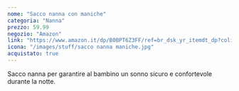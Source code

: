 ```yaml
---
nome: "Sacco nanna con maniche"
categoria: "Nanna"
prezzo: 59.99
negozio: "Amazon"
link: "https://www.amazon.it/dp/B0BPT6Z3FF/ref=br_dsk_yr_itemdt_dp?colid=3QGQUT8WCNDK0&coliid=I1XO0RRSXHEYPH&th=1"
icona: "/images/stuff/sacco nanna maniche.jpg"
acquistato: true
---
```


Sacco nanna per garantire al bambino un sonno sicuro e confortevole durante la notte.